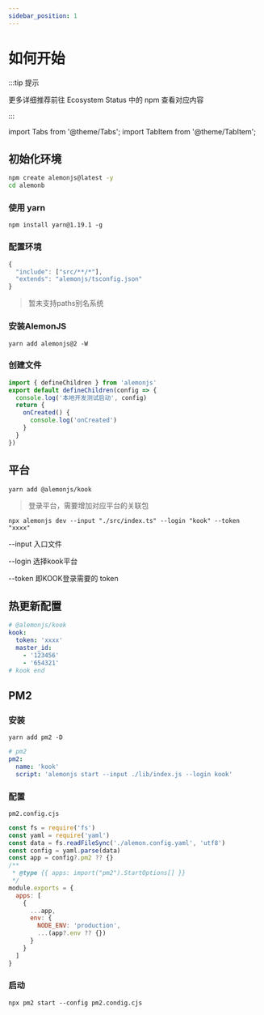 ```yaml
---
sidebar_position: 1
---
```


# 如何开始

:::tip 提示

更多详细推荐前往 Ecosystem Status 中的 npm 查看对应内容

:::

import Tabs from '@theme/Tabs';
import TabItem from '@theme/TabItem';

## 初始化环境

<Tabs>
  <TabItem value="start-a" label="使用模版" default>

```sh
npm create alemonjs@latest -y
cd alemonb
```

  </TabItem>

  <TabItem value="start-b" label="重新开始" default>

### 使用 yarn

```shell
npm install yarn@1.19.1 -g
```

### 配置环境

```ts title="./tsconfig.json"
{
  "include": ["src/**/*"],
  "extends": "alemonjs/tsconfig.json"
}
```

> 暂未支持paths别名系统

### 安装AlemonJS

```shell
yarn add alemonjs@2 -W
```

### 创建文件

```ts title="./src/index.ts"
import { defineChildren } from 'alemonjs'
export default defineChildren(config => {
  console.log('本地开发测试启动', config)
  return {
    onCreated() {
      console.log('onCreated')
    }
  }
})
```

## 平台

```shell
yarn add @alemonjs/kook
```

> 登录平台，需要增加对应平台的关联包

  </TabItem>
</Tabs>

```shell
npx alemonjs dev --input "./src/index.ts" --login "kook" --token "xxxx"
```

--input 入口文件

--login 选择kook平台

--token 即KOOK登录需要的 token

## 热更新配置

```yaml title="lemon.config.yaml"
# @alemonjs/kook
kook:
  token: 'xxxx'
  master_id:
    - '123456'
    - '654321'
# kook end
```

## PM2

### 安装

```shell
yarn add pm2 -D
```

```yaml title="alemon.config.yaml"
# pm2
pm2:
  name: 'kook'
  script: 'alemonjs start --input ./lib/index.js --login kook'
```

### 配置

`pm2.config.cjs`

```js title="pm2.config.cjs"
const fs = require('fs')
const yaml = require('yaml')
const data = fs.readFileSync('./alemon.config.yaml', 'utf8')
const config = yaml.parse(data)
const app = config?.pm2 ?? {}
/**
 * @type {{ apps: import("pm2").StartOptions[] }}
 */
module.exports = {
  apps: [
    {
      ...app,
      env: {
        NODE_ENV: 'production',
        ...(app?.env ?? {})
      }
    }
  ]
}
```

### 启动

```shell
npx pm2 start --config pm2.condig.cjs
```
